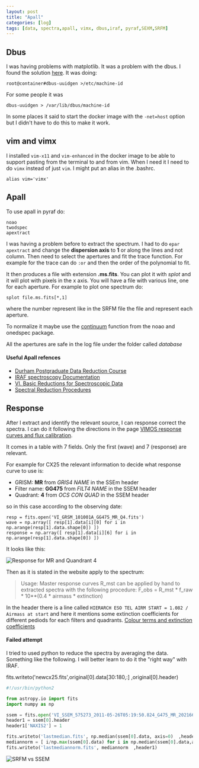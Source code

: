 ```yaml
---
layout: post
title: "Apall"
categories: [log]
tags: [data, spectra,apall, vimx, dbus,iraf, pyraf,SEXM,SRFM]
---
```



## Dbus

I was having problems with matplotlib. It was a problem with the dbus. I found the solution [here](http://www.torkwrench.com/2012/12/16/d-bus-library-appears-to-be-incorrectly-set-up-failed-to-read-machine-uuid-failed-to-open-varlibdbusmachine-id/). It was doing:

```
root@container#dbus-uuidgen >/etc/machine-id
```
For some people it was 

`
dbus-uuidgen > /var/lib/dbus/machine-id
`

In some places it said to start the docker image with the `-net=host` option but I didn't have to do this to make it work. 


## vim and vimx

I installed `vim-x11` and `vim-enhanced` in the docker image to be able to support pasting from the terminal to and from vim. When I need it I need to do `vimx` instead of just `vim`. I might put an alias in the .bashrc.

`alias vim='vimx'`

## Apall

To use apall in pyraf do:

```
noao
twodspec
apextract
```

I was having a problem before to extract the spectrum. I had to do `epar apextract` and change the **dispersion axis** to **1** or along the lines and not column. Then need to select the apertures and fit the trace function. For example for the trace can do `:or` and then the order of the polynomial to fit.  

It then produces a file with extension **.ms.fits**. You can plot it with *splot* and it will plot with pixels in the x axis. You will have a file with various line, one for each aperture. For example to plot one spectrum do:

`splot file.ms.fits[*,1]`

where the number represent like in the SRFM file the file and represent each aperture.  

To normalize it maybe use the [continuum](http://stsdas.stsci.edu/cgi-bin/gethelp.cgi?continuum) function from the noao and onedspec package. 

All the apertures are safe in the log file under the folder called *database*

#### Useful Apall refences

- [Durham Postgraduate Data Reduction Course](http://astro.dur.ac.uk/~cpnc25/pg_dr_spectroscopy.html)
- [IRAF spectroscopy Documentation](http://iraf.noao.edu/docs/spectra.html)
- [VI. Basic Reductions for Spectroscopic Data](http://www.twilightlandscapes.com/IRAFtutorial/IRAFintro_06.html)
- [Spectral Reduction Procedures](http://www.ucolick.org/~bolte/AY257/ay257_6.pdf)

## Response

After I extract and identify the relevant source, I can response correct the spectra. I can do it following the directions in the page [VIMOS response curves and flux calibration](http://www.eso.org/observing/dfo/quality/VIMOS/qc/response.html). 

It comes in a table with 7 fields. Only the first (wave) and 7 (response) are relevant. 

For example for CX25 the relevant information to decide what response curve to use is:

- GRISM: **MR** from *GRIS4 NAME* in the SSEm header 
- Filter name: **GG475** from *FILT4 NAME* in the SSEM header
- Quadrant: **4** from *OCS CON QUAD* in the SSEM header

so in this case according to the observing date:

```
resp = fits.open('VI_GRSM_101001A_GG475_MR_Q4.fits')
wave = np.array([ resp[1].data[i][0] for i in np.arange(resp[1].data.shape[0]) ])
response = np.array([ resp[1].data[i][6] for i in np.arange(resp[1].data.shape[0]) ])

```
It looks like this:

![Response for MR and Quandrant 4]({{site.baseurl}}/images/MR_Q4_resp.png)

Then as it is stated in the website apply to the spectrum:


> Usage: Master response curves R_mst can be applied by hand to extracted spectra with the following procedure:
> F_obs = R_mst * f_raw * 10**(0.4 * airmass * extinction)

In the header there is a line called `HIERARCH ESO TEL AIRM START = 1.082 / Airmass at start` and here it mentions some extinction coefficients for different pediods for each filters and quadrants. [Colour terms and extinction coefficients](http://www.eso.org/observing/dfo/quality/VIMOS/qc/zeropoints.html)

#### Failed attempt

I tried to used python to reduce the spectra by averaging the data. Something like the following. I will better learn to do it the "right way" with IRAF.

fits.writeto('newcx25.fits',original[0].data[30:180,:] ,original[0].header)

```python
#!/usr/bin/python2

from astropy.io import fits
import numpy as np

ssem = fits.open('VI_SSEM_575273_2011-05-26T05:19:50.824_G475_MR_202166_Q2_hi.fits')
header1 = ssem[0].header
header1['NAXIS2'] = 1

fits.writeto('lastmedian.fits', np.median(ssem[0].data, axis=0)  ,header1)          
mediannorm = [ i/np.max(ssem[0].data) for i in np.median(ssem[0].data,axis=0)]  
fits.writeto('lastmediannorm.fits', mediannorm  ,header1)
```

![SRFM vs SSEM]({{site.baseurl}}/images/cx59both.png)

